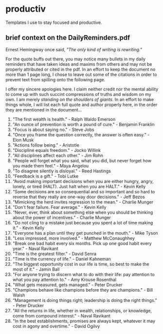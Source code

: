 # productiv
Templates I use to stay focused and productive. 

## brief context on the DailyReminders.pdf
Ernest Hemingway once said, *"The only kind of writing is rewriting."*

For the quote buffs out there, you may notice many bullets in my daily reminders that have taken ideas and maxims from others and may not be properly attributed or cited in the pdf. In an effort to keep the document no more than 1 page long, I chose to leave out some of the citations in order to prevent text from spilling onto the following page. 

I offer my sincere apologies here. I claim neither credit nor the mental ability to come up with such succint compressions of truths and wisdom on my own. I am merely *standing on the shoulders of giants*. In an effort to make things whole, I will list each full quote and author properly here, in the order they are mentioned in the document... 

1. "The first wealth is health." - Ralph Waldo Emerson
2. "An ounce of prevention is worth a pound of cure." - Benjamin Franklin
3. "Focus is about saying no." - Steve Jobs
4. "Once you frame the question correctly, the answer is often easy." - Elon Musk
5. "Actions follow being." - Aristotle
6. "Discipline equals freedom." - Jocko Willink
7. "All disciplines affect each other." - Jim Rohn
8. "People will forget what you said, what you did, but never forget how you made them feel." - Maya Angelou
9. "To disagree silently is disloyal." - Reed Hastings
10. "Feedback is a gift." - Tobi Lutke
11. “Avoid making important decisions when you are either hungry, angry, lonely, or tired (HALT). Just halt when you are HALT.” - Kevin Kelly
12. “Some decisions are so consequential and so important and so hard to reverse that they really are one-way door decisions." - Jeff Bezos
13. "Mimicking the herd invites regression to the mean." - Charlie Munger
14. "Don't fear failure. Fear average." - Kevin Kelly
15. “Never, ever, think about something else when you should be thinking about the power of incentives.” - Charlie Munger
16. "Do not cling to a mistake just because you spent a lot of time making it." - Kevin Kelly
17. "Everyone has a plan until they get punched in the mouth." - Mike Tyson
18. "Less impressed, more involved." - Matthew McConaughhey
19. "Break one bad habit every six months. Pick up one good habit every year." - Naval Ravikant
20. "Time is the greatest filter." - David Senra
21. "Time is the currency of life." - Daniel Kahneman
22. "The biggest opportunity cost in our life is time, so best to make the most of it." - Jamin Ball
23. "For anyone trying to discern what to do with their life: pay attention to what you pay attention to." - Amy Krouse Rosenthal
24. "What gets measured, gets managed." - Peter Drucker
25. "Champions behave like champions before they are champions." - Bill Walsh
26. “Management is doing things right; leadership is doing the right things.” - Peter Drucker
27. "All the returns in life, whether in wealth, relationships, or knowledge, come from compound interest." - Naval Ravikant
28. "In the best establishments, promises are always kept, whatever it may cost in agony and overtime." - David Ogilvy
